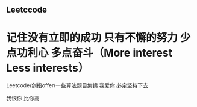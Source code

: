 ## Leetccode
# 记住没有立即的成功 只有不懈的努力 少点功利心 多点奋斗（More interest Less interests） 

Leetcode/剑指offer/一些算法题目集锦
我爱你 必定坚持下去

我恨你 比你高